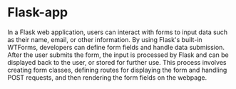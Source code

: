 # Flask-app
In a Flask web application, users can interact with forms to input data such as their name, email, or other information. By using Flask's built-in WTForms, developers can define form fields and handle data submission. After the user submits the form, the input is processed by Flask and can be displayed back to the user, or stored for further use. This process involves creating form classes, defining routes for displaying the form and handling POST requests, and then rendering the form fields on the webpage.
